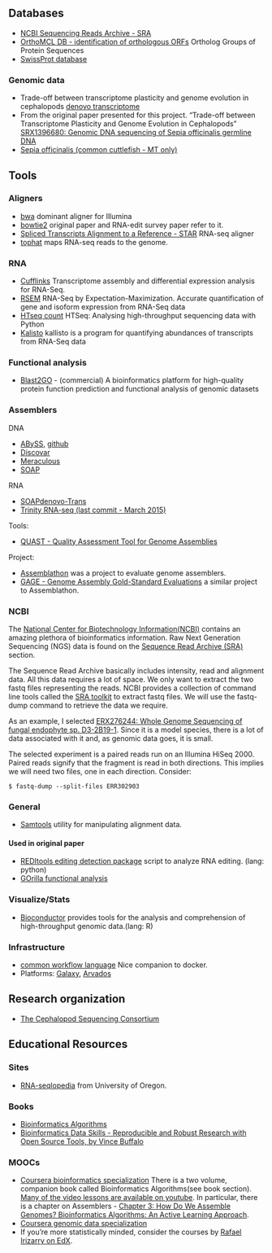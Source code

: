 ## Databases

* [NCBI Sequencing Reads Archive - SRA](https://www.ncbi.nlm.nih.gov/sra)
* [OrthoMCL DB - identification of orthologous ORFs](http://orthomcl.org/orthomcl/) Ortholog Groups of Protein Sequences
* [SwissProt database](http://www.uniprot.org/)

### Genomic data

* Trade-off between transcriptome plasticity and genome evolution in cephalopods [denovo transcriptome](http://www.tau.ac.il/~elieis/squid/)
* From the original paper presented for this project. “Trade-off between Transcriptome Plasticity and Genome Evolution in Cephalopods” [SRX1396680: Genomic DNA sequencing of Sepia officinalis germline DNA](https://www.ncbi.nlm.nih.gov/sra/SRX1396680[accn])
* [Sepia officinalis \(common cuttlefish - MT only\)](https://www.ncbi.nlm.nih.gov/genome/7879)

## Tools

### Aligners

* [bwa](http://bio-bwa.sourceforge.net/) dominant aligner for Illumina
* [bowtie2](http://bowtie-bio.sourceforge.net/bowtie2/index.shtml) original paper and RNA-edit survey paper refer to it.
* [Spliced Transcripts Alignment to a Reference - STAR](https://github.com/alexdobin/STAR) RNA-seq aligner
* [tophat](http://ccb.jhu.edu/software/tophat/index.shtml) maps RNA-seq reads to the genome.

### RNA

* [Cufflinks](http://cole-trapnell-lab.github.io/cufflinks/) Transcriptome assembly and differential expression analysis for RNA-Seq.
* [RSEM](https://deweylab.github.io/RSEM/) RNA-Seq by Expectation-Maximization. Accurate quantification of gene and isoform expression from RNA-Seq data
* [HTseq count](http://htseq.readthedocs.io/en/release_0.9.1/) HTSeq: Analysing high-throughput sequencing data with Python
* [Kalisto](https://pachterlab.github.io/kallisto/about) kallisto is a program for quantifying abundances of transcripts from RNA-Seq data

### Functional analysis

* [Blast2GO](https://en.wikipedia.org/wiki/Blast2GO) - \(commercial\) A bioinformatics platform for high-quality protein function prediction and functional analysis of genomic datasets

### Assemblers

DNA

* [ABySS](http://www.bcgsc.ca/platform/bioinfo/software/abyss), [github](https://github.com/bcgsc/abyss)
* [Discovar](https://software.broadinstitute.org/software/discovar/blog/)
* [Meraculous](https://jgi.doe.gov/data-and-tools/meraculous/)
* [SOAP](http://soap.genomics.org.cn/soapdenovo.html)

RNA

* [SOAPdenovo-Trans ](https://github.com/aquaskyline/SOAPdenovo-Trans)
* [Trinity RNA-seq \(last commit - March 2015\)](https://github.com/trinityrnaseq/trinityrnaseq/wiki)

Tools:

* [QUAST - Quality Assessment Tool for Genome Assemblies](http://quast.sourceforge.net/)

Project:

* [Assemblathon](http://assemblathon.org/) was a project to evaluate genome assemblers.
* [GAGE - Genome Assembly Gold-Standard Evaluations](http://gage.cbcb.umd.edu/) a similar project to Assemblathon.

### NCBI

The [National Center for Biotechnology Information\(NCBI\)](https://www.ncbi.nlm.nih.gov/) contains an amazing plethora of bioinformatics information.  Raw Next Generation Sequencing \(NGS\) data is found on the [Sequence Read Archive \(SRA\)](https://www.ncbi.nlm.nih.gov/sra) section.

The Sequence Read Archive basically includes intensity, read and alignment data. All this data requires a lot of space. We only want to extract the two fastq files representing the reads. NCBI provides a collection of command line tools called the [SRA toolkit](https://trace.ncbi.nlm.nih.gov/Traces/sra/sra.cgi?view=software) to extract fastq files. We will use the fastq-dump command to retrieve the data we require.

As an example, I selected [ERX276244: Whole Genome Sequencing of fungal endophyte sp. D3-2B19-1](http://www.ncbi.nlm.nih.gov/sra/ERX276244). Since it is a model species, there is a lot of data associated with it and, as genomic data goes, it is small.

The selected experiment is a paired reads run on an Illumina HiSeq 2000. Paired reads signify that the fragment is read in both directions. This implies we will need two files, one in each direction. Consider:

`$ fastq-dump --split-files ERR302903`

### General

* [Samtools](https://github.com/samtools/samtools) utility for manipulating alignment data.

#### Used in original paper

* [REDItools editing detection package](https://sourceforge.net/projects/reditools) script to analyze RNA editing. \(lang: python\)
* [GOrilla functional analysis](http://cbl-gorilla.cs.technion.ac.il/)

### Visualize/Stats

* [Bioconductor](https://www.bioconductor.org/) provides tools for the analysis and comprehension of high-throughput genomic data.\(lang: R\)

### Infrastructure

* [common workflow language](http://www.commonwl.org/v1.0/) Nice companion to docker.
* Platforms: [Galaxy](https://usegalaxy.org/), [Arvados](https://arvados.org/)

## Research organization

* [The Cephalopod Sequencing Consortium](https://www.cephseq.org)

## Educational Resources

### Sites

* [RNA-seqlopedia](https://rnaseq.uoregon.edu/) from University of Oregon.

### Books

* [Bioinformatics Algorithms](http://bioinformaticsalgorithms.com)
* [Bioinformatics Data Skills - Reproducible and Robust Research with Open Source Tools, by Vince Buffalo](http://vincebuffalo.org/book/)

### MOOCs

* [Coursera bioinformatics specialization](https://www.coursera.org/specializations/bioinformatics) There is a two volume, companion book called Bioinformatics Algorithms\(see book section\). [Many of the video lessons are available on youtube](https://www.youtube.com/channel/UCKSUVRs2N2FdDNvQoRWKhoQ). In particular, there is a chapter on Assemblers - [Chapter 3: How Do We Assemble Genomes? Bioinformatics Algorithms: An Active Learning Approach](https://www.youtube.com/watch?v=vjB6nhOu3BY&list=PLQ-85lQlPqFNGdaeGpV8dPEeSm3AChb6L).
* [Coursera genomic data specialization](https://www.coursera.org/specializations/genomic-data-science)
* If you’re more statistically minded, consider the courses by [Rafael Irizarry on EdX](https://www.edx.org/bio/rafael-irizarry).



